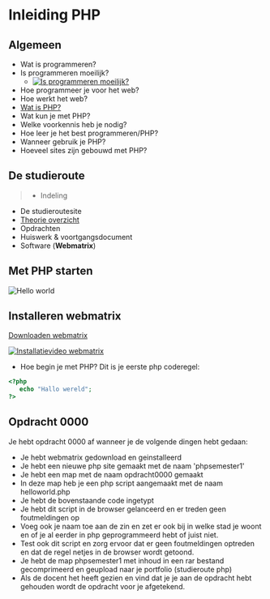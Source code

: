 # Inleiding PHP

## Algemeen

* Wat is programmeren?
* Is programmeren moeilijk? 
   * [![Is programmeren moeilijk?](http://img.youtube.com/vi/pvAsqPbz9Ro/0.jpg)](http://www.youtube.com/watch?v=pvAsqPbz9Ro)
* Hoe programmeer je voor het web?
* Hoe werkt het web?
* [Wat is PHP?](http://www.html-site.nl/wat-is-php/)
* Wat kun je met PHP?
* Welke voorkennis heb je nodig?
* Hoe leer je het best programmeren/PHP?
* Wanneer gebruik je PHP?
* Hoeveel sites zijn gebouwd met PHP?

## De studieroute 

>* Indeling
* De studieroutesite
* [Theorie overzicht](https://docs.google.com/presentation/d/1YyCH0ILOnx2i7GqfKxVWiofecFtXBkOagwoCEdVxaPQ/edit?usp=sharing)
* Opdrachten
* Huiswerk & voortgangsdocument
* Software (__Webmatrix__)

## Met PHP starten 

![Hello world](https://raw.githubusercontent.com/ictacademiekw1c/phpsemester1/master/Afbeeldingen/HelloWorld.jpg)

## Installeren webmatrix

[Downloaden webmatrix](https://www.microsoft.com/web/webmatrix/wmx3features.aspx)

[![Installatievideo webmatrix](http://img.youtube.com/vi/W02JcPdWjXU/0.jpg)](http://www.youtube.com/watch?v=W02JcPdWjXU)


* Hoe begin je met PHP?
Dit is je eerste php coderegel:

```php
<?php
   echo "Hallo wereld";
?>
```

## Opdracht 0000
Je hebt opdracht 0000 af wanneer je de volgende dingen hebt gedaan:
* Je hebt webmatrix gedownload en geinstalleerd
* Je hebt een nieuwe php site gemaakt met de naam 'phpsemester1'
* Je hebt een map met de naam opdracht0000 gemaakt
* In deze map heb je een php script aangemaakt met de naam helloworld.php
* Je hebt de bovenstaande code ingetypt
* Je hebt dit script in de browser gelanceerd en er treden geen foutmeldingen op
* Voeg ook je naam toe aan de zin en zet er ook bij in welke stad je woont en of je al eerder in php geprogrammeerd hebt of juist niet.
* Test ook dit script en zorg ervoor dat er geen foutmeldingen optreden en dat de regel netjes in de browser wordt getoond.
* Je hebt de map phpsemester1 met inhoud in een rar bestand gecomprimeerd en geupload naar je portfolio (studieroute php)
* Als de docent het heeft gezien en vind dat je je aan de opdracht hebt gehouden wordt de opdracht voor je afgetekend.


